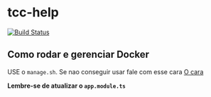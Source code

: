 # tcc-help
[![Build Status](https://travis-ci.org/pedrohlcastro/tcc-help.svg?branch=master)](https://travis-ci.org/pedrohlcastro/tcc-help)

## Como rodar e gerenciar Docker

USE o `manage.sh`. Se nao conseguir usar fale com esse cara [O cara](https://www.doctoralia.com.br/enfermidade/demencia-14275/especialistas/belo+horizonte-116720-1)


**Lembre-se de atualizar o `app.module.ts`**


